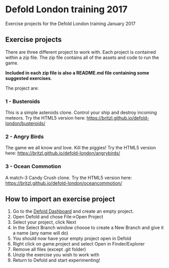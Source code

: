 # Defold London training 2017
Exercise projects for the Defold London training January 2017

## Exercise projects
There are three different project to work with. Each project is contained within a zip file. The zip file contains all of the assets and code to run the game.

**Included in each zip file is also a README.md file containing some suggested exercises**.

The project are:

### 1 - Busteroids
This is a simple asteroids clone. Control your ship and destroy incoming meteors. Try the HTML5 version here: https://britzl.github.io/defold-london/busteroids/

### 2 - Angry Birds
The game we all know and love. Kill the piggies! Try the HTML5 version here: https://britzl.github.io/defold-london/angrybirds/

### 3 - Ocean Commotion
A match-3 Candy Crush clone. Try the HTML5 version here: https://britzl.github.io/defold-london/oceancommotion/

## How to import an exercise project
1. Go to the [Defold Dashboard](http://dashboard.defold.com) and create an empty project.
2. Open Defold and chose File->Open Project
3. Select your project, click Next
4. In the Select Branch window choose to create a New Branch and give it a name (any name will do)
5. You should now have your empty project open in Defold
6. Right click on game.project and select Open in Finder/Explorer
7. Remove all files (except .git folder)
8. Unzip the exercise you wish to work with
9. Return to Defold and start experimenting!